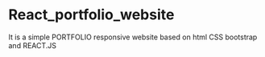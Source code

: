 # React_portfolio_website
 It is a simple PORTFOLIO responsive website  based on html CSS bootstrap and REACT.JS
